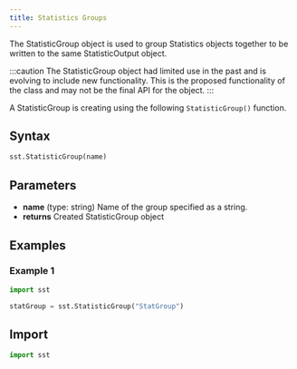 ```yaml
---
title: Statistics Groups
---
```


<!---
SAND2022-6843 O
Source: sst-documentation/manuals/python
--->

The StatisticGroup object is used to group Statistics objects together to be written to the same StatisticOutput object.

:::caution
The StatisticGroup object had limited use in the past and is evolving to include new functionality. This is the proposed functionality of the class and may not be the final API for the object. 
:::

A StatisticGroup is creating using the following `StatisticGroup()` function.


## Syntax
```python
sst.StatisticGroup(name)
```

## Parameters
* **name** (type: string) Name of the group specified as a string.
* **returns** Created StatisticGroup object 


## Examples

### Example 1
```python
import sst

statGroup = sst.StatisticGroup("StatGroup")
```

## Import
```python
import sst
```
